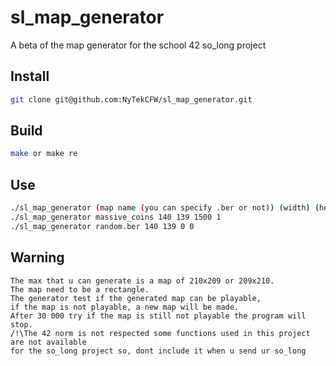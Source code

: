 # sl_map_generator
A beta of the map generator for the school 42 so_long project

## Install
```bash
git clone git@github.com:NyTekCFW/sl_map_generator.git
```
## Build
```bash
make or make re
```
## Use
```bash
./sl_map_generator (map name (you can specify .ber or not)) (width) (height) (number of collectibles 0 = automatic) (number of walls in map 0 = automatic)
./sl_map_generator massive_coins 140 139 1500 1
./sl_map_generator random.ber 140 139 0 0
```
## Warning
```
The max that u can generate is a map of 210x209 or 209x210.
The map need to be a rectangle.
The generator test if the generated map can be playable,
if the map is not playable, a new map will be made.
After 30 000 try if the map is still not playable the program will stop.
/!\The 42 norm is not respected some functions used in this project are not available
for the so_long project so, dont include it when u send ur so_long
```
